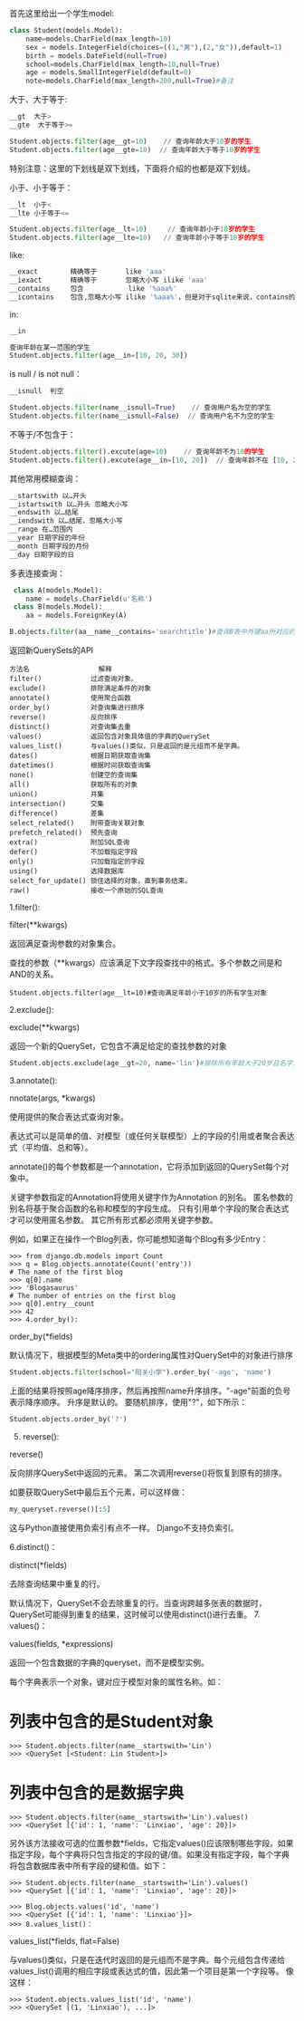 首先这里给出一个学生model:

```python
class Student(models.Model):
    name=models.CharField(max_length=10)
    sex = models.IntegerField(choices=((1,"男"),(2,"女")),default=1)
    birth = models.DateField(null=True)
    school=models.CharField(max_length=10,null=True)
    age = models.SmallIntegerField(default=0)
    note=models.CharField(max_length=200,null=True)#备注
```

大于、大于等于:

```python
__gt  大于>        
__gte  大于等于>=

Student.objects.filter(age__gt=10)    // 查询年龄大于10岁的学生
Student.objects.filter(age__gte=10)  // 查询年龄大于等于10岁的学生
```

特别注意：这里的下划线是双下划线，下面将介绍的也都是双下划线。

小于、小于等于：

```python
__lt  小于<
__lte 小于等于<=

Student.objects.filter(age__lt=10)     // 查询年龄小于10岁的学生
Student.objects.filter(age__lte=10)   // 查询年龄小于等于10岁的学生
```

like:

```python
__exact        精确等于       like 'aaa'
__iexact       精确等于       忽略大小写 ilike 'aaa'
__contains     包含           like '%aaa%'
__icontains    包含,忽略大小写 ilike '%aaa%'，但是对于sqlite来说，contains的作用效果等同于icontains。
```

in:
```python
__in

查询年龄在某一范围的学生
Student.objects.filter(age__in=[10, 20, 30])
```

is null / is not null：

```python
__isnull  判空

Student.objects.filter(name__isnull=True)    // 查询用户名为空的学生
Student.objects.filter(name__isnull=False)  // 查询用户名不为空的学生
```

不等于/不包含于：

```python
Student.objects.filter().excute(age=10)    // 查询年龄不为10的学生
Student.objects.filter().excute(age__in=[10, 20])  // 查询年龄不在 [10, 20] 的学生
```

其他常用模糊查询：

```python
__startswith 以…开头
__istartswith 以…开头 忽略大小写
__endswith 以…结尾
__iendswith 以…结尾，忽略大小写
__range 在…范围内
__year 日期字段的年份
__month 日期字段的月份
__day 日期字段的日
```

多表连接查询：

```python
 class A(models.Model):
    name = models.CharField(u'名称')
 class B(models.Model):
    aa = models.ForeignKey(A)

B.objects.filter(aa__name__contains='searchtitle')#查询B表中外键aa所对应的表中字段name包含searchtitle的B表对象。
```

返回新QuerySets的API

```
方法名	                解释
filter()	        过滤查询对象。
exclude()	        排除满足条件的对象
annotate()	        使用聚合函数
order_by()	        对查询集进行排序
reverse()	        反向排序
distinct()	        对查询集去重
values()	        返回包含对象具体值的字典的QuerySet
values_list()	    与values()类似，只是返回的是元组而不是字典。
dates()	            根据日期获取查询集
datetimes()	        根据时间获取查询集
none()	            创建空的查询集
all()	            获取所有的对象
union()	            并集
intersection()	    交集
difference()	    差集
select_related()	附带查询关联对象
prefetch_related()	预先查询
extra()	            附加SQL查询
defer()	            不加载指定字段
only()	            只加载指定的字段
using()	            选择数据库
select_for_update()	锁住选择的对象，直到事务结束。
raw()	            接收一个原始的SQL查询
```

1.filter():

filter(**kwargs)

返回满足查询参数的对象集合。

查找的参数（**kwargs）应该满足下文字段查找中的格式。多个参数之间是和AND的关系。

```
Student.objects.filter(age__lt=10)#查询满足年龄小于10岁的所有学生对象
```

2.exclude():

exclude(**kwargs)

返回一个新的QuerySet，它包含不满足给定的查找参数的对象

```python
Student.objects.exclude(age__gt=20, name='lin')#排除所有年龄大于20岁且名字为“lin”的学员集
```

3.annotate():

nnotate(args, *kwargs)

使用提供的聚合表达式查询对象。

表达式可以是简单的值、对模型（或任何关联模型）上的字段的引用或者聚合表达式（平均值、总和等）。

annotate()的每个参数都是一个annotation，它将添加到返回的QuerySet每个对象中。

关键字参数指定的Annotation将使用关键字作为Annotation 的别名。 匿名参数的别名将基于聚合函数的名称和模型的字段生成。 只有引用单个字段的聚合表达式才可以使用匿名参数。 其它所有形式都必须用关键字参数。

例如，如果正在操作一个Blog列表，你可能想知道每个Blog有多少Entry：

```shell
>>> from django.db.models import Count
>>> q = Blog.objects.annotate(Count('entry'))
# The name of the first blog
>>> q[0].name
>>> 'Blogasaurus'
# The number of entries on the first blog
>>> q[0].entry__count
>>> 42
>>> 4.order_by():
```

order_by(*fields)

默认情况下，根据模型的Meta类中的ordering属性对QuerySet中的对象进行排序

```python
Student.objects.filter(school="阳关小学").order_by('-age', 'name')
```

上面的结果将按照age降序排序，然后再按照name升序排序。"-age"前面的负号表示降序顺序。 升序是默认的。 要随机排序，使用"?"，如下所示：

```python
Student.objects.order_by('?')
```

 5. reverse():

reverse()

反向排序QuerySet中返回的元素。 第二次调用reverse()将恢复到原有的排序。

如要获取QuerySet中最后五个元素，可以这样做：

```python
my_queryset.reverse()[:5]
```

这与Python直接使用负索引有点不一样。 Django不支持负索引。

6.distinct()：

distinct(*fields)

去除查询结果中重复的行。

默认情况下，QuerySet不会去除重复的行。当查询跨越多张表的数据时，QuerySet可能得到重复的结果，这时候可以使用distinct()进行去重。
7. values()：

values(fields, *expressions)

返回一个包含数据的字典的queryset，而不是模型实例。

每个字典表示一个对象，键对应于模型对象的属性名称。如：

# 列表中包含的是Student对象

```shell
>>> Student.objects.filter(name__startswith='Lin')
>>> <QuerySet [<Student: Lin Student>]>
```

# 列表中包含的是数据字典

```shell
>>> Student.objects.filter(name__startswith='Lin').values()
>>> <QuerySet [{'id': 1, 'name': 'Linxiao', 'age': 20}]>
```

另外该方法接收可选的位置参数*fields，它指定values()应该限制哪些字段。如果指定字段，每个字典将只包含指定的字段的键/值。如果没有指定字段，每个字典将包含数据库表中所有字段的键和值。如下：

```shell
>>> Student.objects.filter(name__startswith='Lin').values()
>>> <QuerySet [{'id': 1, 'name': 'Linxiao', 'age': 20}]>

>>> Blog.objects.values('id', 'name')
>>> <QuerySet [{'id': 1, 'name': 'Linxiao'}]>
>>> 8.values_list()：
```

values_list(*fields, flat=False)

与values()类似，只是在迭代时返回的是元组而不是字典。每个元组包含传递给values_list()调用的相应字段或表达式的值，因此第一个项目是第一个字段等。 像这样：
```shell
>>> Student.objects.values_list('id', 'name')
>>> <QuerySet [(1, 'Linxiao'), ...]>
```